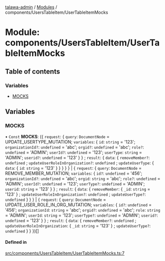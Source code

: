 [talawa-admin](../README.md) / [Modules](../modules.md) / components/UsersTableItem/UserTableItemMocks

# Module: components/UsersTableItem/UserTableItemMocks

## Table of contents

### Variables

- [MOCKS](components_UsersTableItem_UserTableItemMocks.md#mocks)

## Variables

### MOCKS

• `Const` **MOCKS**: (\{ `request`: \{ `query`: `DocumentNode` = UPDATE\_USERTYPE\_MUTATION; `variables`: \{ `id`: `string` = '123'; `organizationId?`: `undefined` = 'abc'; `orgid?`: `undefined` = 'abc'; `role?`: `undefined` = 'ADMIN'; `userId?`: `undefined` = '123'; `userType`: `string` = 'ADMIN'; `userid?`: `undefined` = '123' \}  \} ; `result`: \{ `data`: \{ `removeMember?`: `undefined` ; `updateUserRoleInOrganization?`: `undefined` ; `updateUserType`: \{ `data`: \{ `id`: `string` = '123' \}  \}  \}  \}  \} \| \{ `request`: \{ `query`: `DocumentNode` = REMOVE\_MEMBER\_MUTATION; `variables`: \{ `id?`: `undefined` = '456'; `organizationId?`: `undefined` = 'abc'; `orgid`: `string` = 'abc'; `role?`: `undefined` = 'ADMIN'; `userId?`: `undefined` = '123'; `userType?`: `undefined` = 'ADMIN'; `userid`: `string` = '123' \}  \} ; `result`: \{ `data`: \{ `removeMember`: \{ `_id`: `string` = '123' \} ; `updateUserRoleInOrganization?`: `undefined` ; `updateUserType?`: `undefined`  \}  \}  \} \| \{ `request`: \{ `query`: `DocumentNode` = UPDATE\_USER\_ROLE\_IN\_ORG\_MUTATION; `variables`: \{ `id?`: `undefined` = '456'; `organizationId`: `string` = 'abc'; `orgid?`: `undefined` = 'abc'; `role`: `string` = 'ADMIN'; `userId`: `string` = '123'; `userType?`: `undefined` = 'ADMIN'; `userid?`: `undefined` = '123' \}  \} ; `result`: \{ `data`: \{ `removeMember?`: `undefined` ; `updateUserRoleInOrganization`: \{ `_id`: `string` = '123' \} ; `updateUserType?`: `undefined`  \}  \}  \})[]

#### Defined in

[src/components/UsersTableItem/UserTableItemMocks.ts:7](https://github.com/void-hr/talawa-admin/blob/0b408e7/src/components/UsersTableItem/UserTableItemMocks.ts#L7)
